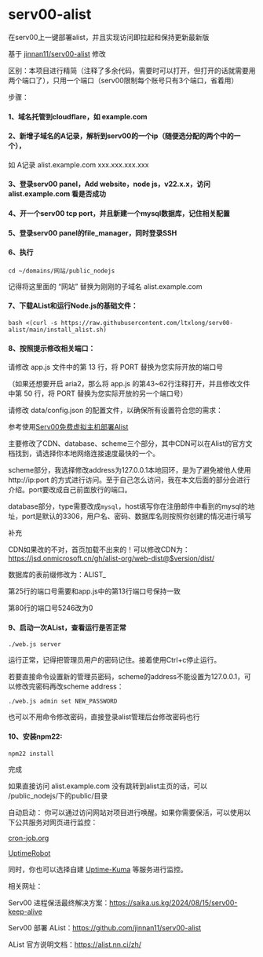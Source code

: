 # serv00-alist
在serv00上一键部署alist，并且实现访问即拉起和保持更新最新版


基于 [jinnan11/serv00-alist](https://github.com/jinnan11/serv00-alist) 修改

区别：本项目进行精简（注释了多余代码，需要时可以打开，但打开的话就需要用两个端口了），只用一个端口（serv00限制每个账号只有3个端口，省着用）

步骤：

#### 1、域名托管到cloudflare，如 example.com

#### 2、新增子域名的A记录，解析到serv00的一个ip（随便选分配的两个中的一个），

如 A记录 alist.example.com xxx.xxx.xxx.xxx

#### 3、登录serv00 panel，Add website，node js，v22.x.x，访问 alist.example.com 看是否成功

#### 4、开一个serv00 tcp port，并且新建一个mysql数据库，记住相关配置

#### 5、登录serv00 panel的file_manager，同时登录SSH

#### 6、执行 

```
cd ~/domains/网站/public_nodejs
```

记得将这里面的 “网站” 替换为刚刚的子域名 alist.example.com

#### 7、下载AList和运行Node.js的基础文件：

```
bash <(curl -s https://raw.githubusercontent.com/ltxlong/serv00-alist/main/install_alist.sh)
```

#### 8、按照提示修改相关端口：

请修改 app.js 文件中的第 13 行，将 PORT 替换为您实际开放的端口号

（如果还想要开启 aria2，那么将 app.js 的第43~62行注释打开，并且修改文件中第 50 行，将 PORT 替换为您实际开放的另一个端口号）

请修改 data/config.json 的配置文件，以确保所有设置符合您的需求：

参考使用[Serv00免费虚拟主机部署Alist](https://zhuanlan.zhihu.com/p/680607217)

主要修改了CDN、database、scheme三个部分，其中CDN可以在Alist的官方文档找到，请选择你本地网络连接速度最快的一个。

scheme部分，我选择修改address为127.0.0.1本地回环，是为了避免被他人使用http://ip:port 的方式进行访问。至于自己怎么访问，我在本文后面的部分会进行介绍。port要改成自己前面放行的端口。

database部分，type需要改成`mysql`，host填写你在注册邮件中看到的mysql的地址，port是默认的3306，用户名、密码、数据库名则按照你创建的情况进行填写

补充

CDN如果改的不对，首页加载不出来的！可以修改CDN为：https://jsd.onmicrosoft.cn/gh/alist-org/web-dist@$version/dist/ 

数据库的表前缀修改为：ALIST_

第25行的端口号需要和app.js中的第13行端口号保持一致

第80行的端口号5246改为0

#### 9、启动一次AList，查看运行是否正常

```
./web.js server
```

运行正常，记得把管理员用户的密码记住。接着使用Ctrl+c停止运行。

若要直接命令设置新的管理员密码，scheme的address不能设置为127.0.0.1，可以修改完密码再改scheme address：

```
./web.js admin set NEW_PASSWORD
```

也可以不用命令修改密码，直接登录alist管理后台修改密码也行

#### 10、安装npm22:

```
npm22 install
```

完成

如果直接访问 alist.example.com 没有跳转到alist主页的话，可以 /public_nodejs/下的public/目录

自动启动：
你可以通过访问网站对项目进行唤醒。如果你需要保活，可以使用以下公共服务对网页进行监控：

[cron-job.org](https://console.cron-job.org)

[UptimeRobot](https://uptimerobot.com)

同时，你也可以选择自建 [Uptime-Kuma](https://github.com/louislam/uptime-kuma) 等服务进行监控。

相关网址：

Serv00 进程保活最终解决方案：https://saika.us.kg/2024/08/15/serv00-keep-alive 

Serv00 部署 AList：https://github.com/jinnan11/serv00-alist

AList 官方说明文档：https://alist.nn.ci/zh/ 
